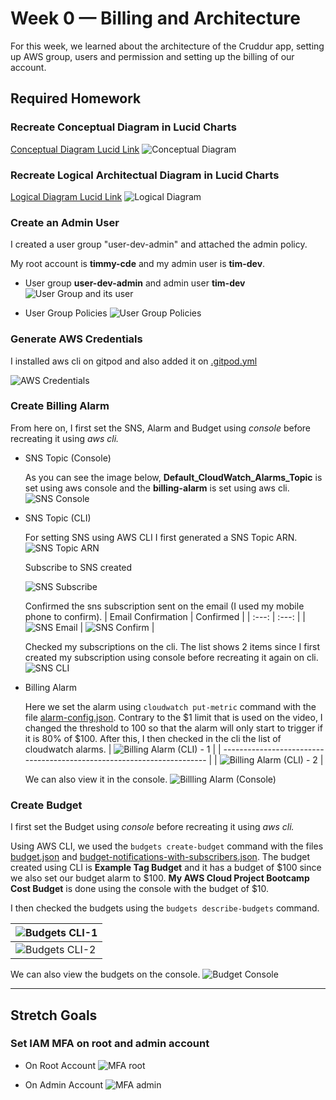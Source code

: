 # Week 0 — Billing and Architecture

For this week, we learned about the architecture of the Cruddur app, setting up AWS group, users and permission and setting up the billing of our account.

## Required Homework

### Recreate Conceptual Diagram in Lucid Charts

[Conceptual Diagram Lucid Link](https://lucid.app/lucidchart/8361737b-54e1-4f46-ac6c-af16d65bd388/edit?viewport_loc=-3151%2C-1376%2C2328%2C1106%2C0_0&invitationId=inv_846d6836-7dbf-4d64-bbe6-f0b0bafcc3b8)
![Conceptual Diagram](assests/week0/Cruddur-Conceptual%20Diagram.png)

### Recreate Logical Architectual Diagram in Lucid Charts

[Logical Diagram Lucid Link](https://lucid.app/lucidchart/39d35bd5-5a18-44de-aa2f-5e16be91cc5e/edit?viewport_loc=-400%2C-609%2C3487%2C1893%2C0_0&invitationId=inv_cec5b94d-947f-478e-a654-a67c5e94dd93)
![Logical Diagram](assests/week0/Cruddur%20-%20Logical%20Diagram.png)

### Create an Admin User

I created a user group "user-dev-admin" and attached the admin policy.

My root account is **timmy-cde** and my admin user is **tim-dev**.

- User group **user-dev-admin** and admin user **tim-dev**
  ![User Group and its user](assests/week0/02-CreateUserGroupAndUser.jpg)

- User Group Policies
  ![User Group Policies](assests/week0/03-SetPermissions.png)

### Generate AWS Credentials

I installed aws cli on gitpod and also added it on [.gitpod.yml](../.gitpod.yml)

![AWS Credentials](assests/week0/04-SetIdentity.png)

### Create Billing Alarm

From here on, I first set the SNS, Alarm and Budget using _console_ before recreating it using _aws cli._

- SNS Topic (Console)

  As you can see the image below, **Default_CloudWatch_Alarms_Topic** is set using aws console and the **billing-alarm** is set using aws cli.
  ![SNS Console](assests/week0/09-SNSTopicsConsole.png)

- SNS Topic (CLI)

  For setting SNS using AWS CLI I first generated a SNS Topic ARN.
  ![SNS Topic ARN](assests/week0/06-SNSTopic.jpg)

  Subscribe to SNS created

  ![SNS Subscribe](assests/week0/07-SNSSubscription.jpg)

  Confirmed the sns subscription sent on the email (I used my mobile phone to confirm).
  | Email Confirmation | Confirmed |
  | :---: | :---: |
  | ![SNS Email](assests/week0/08-SNSConfimation-1.png) | ![SNS Confirm](assests/week0/08-SNSConfimation2.png) |

  Checked my subscriptions on the cli. The list shows 2 items since I first created my subscription using console before recreating it again on cli.
  ![SNS CLI](assests/week0/09-SNSTopicsCLI.jpg)

- Billing Alarm

  Here we set the alarm using `cloudwatch put-metric` command with the file [alarm-config.json](../aws/json/alarm-config.json). Contrary to the $1 limit that is used on the video, I changed the threshold to 100 so that the alarm will only start to trigger if it is 80% of $100. After this, I then checked in the cli the list of cloudwatch alarms.
  | ![Billing Alarm (CLI) - 1](assests/week0/10-CloudwatchAlarmsCLI-1.jpg) |
  | ---------------------------------------------------------------------- |
  | ![Billing Alarm (CLI) - 2](assests/week0/10-CloudwatchAlarmsCLI-2.jpg) |

  We can also view it in the console.
  ![Billling Alarm (Console)](assests/week0/10-CloudwatchAlarmsConsole.jpg)

### Create Budget

I first set the Budget using _console_ before recreating it using _aws cli._

Using AWS CLI, we used the `budgets create-budget` command with the files [budget.json](../aws/json/budget.json) and [budget-notifications-with-subscribers.json](../aws/json/budget-notifications-with-subscribers.json). The budget created using CLI is **Example Tag Budget** and it has a budget of $100 since we also set our budget alarm to $100. **My AWS Cloud Project Bootcamp Cost Budget** is done using the console with the budget of $10.

I then checked the budgets using the `budgets describe-budgets` command.

| ![Budgets CLI-1](assests/week0/05-BudgetsCLI-1.png) |
| --------------------------------------------------- |
| ![Budgets CLI-2](assests/week0/05-BudgetsCLI-2.png) |

We can also view the budgets on the console.
![Budget Console](assests/week0/05-BudgetsConsole.jpg)

---

## Stretch Goals

### Set IAM MFA on root and admin account

- On Root Account
  ![MFA root](assests/week0/MFA-root.png)

- On Admin Account
  ![MFA admin](assests/week0/MFA-user.png)
